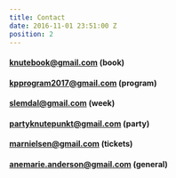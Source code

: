 ```yaml
---
title: Contact
date: 2016-11-01 23:51:00 Z
position: 2
---
```


#### knutebook@gmail.com (book)

#### kpprogram2017@gmail.com (program)

#### slemdal@gmail.com (week)

#### partyknutepunkt@gmail.com (party)

#### marnielsen@gmail.com (tickets)

#### anemarie.anderson@gmail.com (general)
